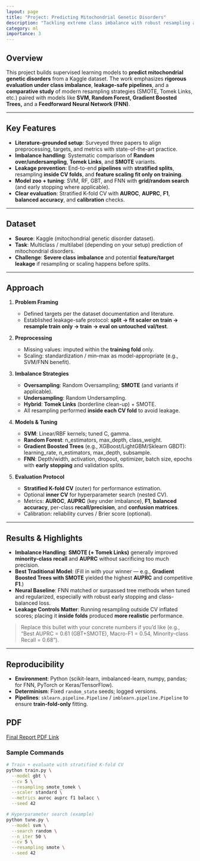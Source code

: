 ```yaml
---
layout: page
title: "Project: Predicting Mitochondrial Genetic Disorders"
description: "Tackling extreme class imbalance with robust resampling and carefully tuned ML models—while avoiding data leakage."
category: ml
importance: 3
---
```


## Overview

This project builds supervised learning models to **predict mitochondrial genetic disorders** from a Kaggle dataset. The work emphasizes **rigorous evaluation under class imbalance**, **leakage-safe pipelines**, and a **comparative study** of modern resampling strategies (SMOTE, Tomek Links, etc.) paired with models like **SVM, Random Forest, Gradient Boosted Trees,** and a **Feedforward Neural Network (FNN)**.

---

## Key Features

- **Literature-grounded setup**: Surveyed three papers to align preprocessing, targets, and metrics with state-of-the-art practice.
- **Imbalance handling**: Systematic comparison of **Random over/undersampling**, **Tomek Links**, and **SMOTE** variants.
- **Leakage prevention**: End-to-end **pipelines** with **stratified splits**, resampling **inside CV folds**, and **feature scaling fit only on training**.
- **Model zoo + tuning**: SVM, RF, GBT, and FNN with **grid/random search** (and early stopping where applicable).
- **Clear evaluation**: Stratified K-fold CV with **AUROC**, **AUPRC**, **F1**, **balanced accuracy**, and **calibration** checks.

---

## Dataset

- **Source**: Kaggle (mitochondrial genetic disorder dataset).
- **Task**: Multiclass / multilabel (depending on your setup) prediction of mitochondrial disorders.
- **Challenge**: **Severe class imbalance** and potential **feature/target leakage** if resampling or scaling happens before splits.

---

## Approach

1. **Problem Framing**
   - Defined targets per the dataset documentation and literature.
   - Established leakage-safe protocol: **split → fit scaler on train → resample train only → train → eval on untouched val/test**.

2. **Preprocessing**
   - Missing values: imputed within the **training fold** only.
   - Scaling: standardization / min–max as model-appropriate (e.g., SVM/FNN benefit).

3. **Imbalance Strategies**
   - **Oversampling**: Random Oversampling; **SMOTE** (and variants if applicable).
   - **Undersampling**: Random Undersampling.
   - **Hybrid**: **Tomek Links** (borderline clean-up) + SMOTE.
   - All resampling performed **inside each CV fold** to avoid leakage.

4. **Models & Tuning**
   - **SVM**: Linear/RBF kernels; tuned C, gamma.
   - **Random Forest**: n_estimators, max_depth, class_weight.
   - **Gradient Boosted Trees** (e.g., XGBoost/LightGBM/Sklearn GBDT): learning_rate, n_estimators, max_depth, subsample.
   - **FNN**: Depth/width, activation, dropout, optimizer, batch size, epochs with **early stopping** and validation splits.

5. **Evaluation Protocol**
   - **Stratified K-fold CV** (outer) for performance estimation.
   - Optional **inner CV** for hyperparameter search (nested CV).
   - Metrics: **AUROC**, **AUPRC** (key under imbalance), **F1**, **balanced accuracy**, per-class **recall/precision**, and **confusion matrices**.
   - Calibration: reliability curves / Brier score (optional).

---

## Results & Highlights

- **Imbalance Handling**: **SMOTE (+ Tomek Links)** generally improved **minority-class recall** and **AUPRC** without sacrificing too much precision.
- **Best Traditional Model**: (Fill in with your winner — e.g., **Gradient Boosted Trees with SMOTE** yielded the highest **AUPRC** and competitive **F1**.)
- **Neural Baseline**: FNN matched or surpassed tree methods when tuned and regularized, especially with robust early stopping and class-balanced loss.
- **Leakage Controls Matter**: Running resampling outside CV inflated scores; placing it **inside folds** produced **more realistic** performance.

> Replace this bullet with your concrete numbers if you’d like (e.g., “Best AUPRC = 0.61 (GBT+SMOTE), Macro-F1 = 0.54, Minority-class Recall = 0.68”).

---

## Reproducibility

- **Environment**: Python (scikit-learn, imbalanced-learn, numpy, pandas; for FNN, PyTorch or Keras/TensorFlow).
- **Determinism**: Fixed `random_state` seeds; logged versions.
- **Pipelines**: `sklearn.pipeline.Pipeline` / `imblearn.pipeline.Pipeline` to ensure **train-fold-only** fitting.

## PDF
[Final Report PDF Link](https://drive.google.com/file/d/11QFVQNtvrztNUheN-J5GAso6vRMAKr8j/view?usp=sharing)

### Sample Commands

```bash
# Train + evaluate with stratified K-fold CV
python train.py \
  --model gbt \
  --cv 5 \
  --resampling smote_tomek \
  --scaler standard \
  --metrics auroc auprc f1 balacc \
  --seed 42

# Hyperparameter search (example)
python tune.py \
  --model svm \
  --search random \
  --n_iter 50 \
  --cv 5 \
  --resampling smote \
  --seed 42
